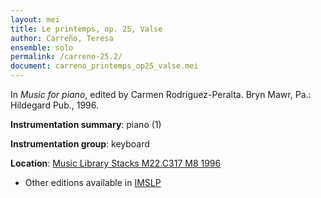 ```yaml
---
layout: mei
title: Le printemps, op. 25, Valse
author: Carreño, Teresa
ensemble: solo
permalink: /carreno-25.2/
document: carreno_printemps_op25_valse.mei
---
```


In *Music for piano*, edited by Carmen  Rodriguez-Peralta. Bryn Mawr, Pa.: Hildegard Pub., 1996.

**Instrumentation summary**: piano (1)

**Instrumentation group**: keyboard

**Location**: <a href="https://tufts-primo.hosted.exlibrisgroup.com/permalink/f/bnf7qa/01TUN_ALMA21113580720003851" target="_blank">Music Library Stacks M22.C317 M8 1996</a>
- Other editions available in <a href="https://imslp.org/wiki/Le_printemps%2C_Op.25_(Carre%C3%B1o%2C_Teresa)" target="_blank">IMSLP</a>
